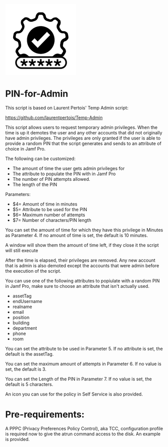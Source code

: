 ![alt text](https://github.com/Sdelsaz/PIN-for-Admin/blob/main/icon.png?raw=true)

# PIN-for-Admin

This script is based on Laurent Pertois' Temp Admin script:

https://github.com/laurentpertois/Temp-Admin

This script allows users to request temporary admin privileges. When the time is up it demotes the user and any other accounts that did not originally have admin privileges. The privileges are only granted if the user is able to provide a random PIN that the script generates and sends to an attribute of choice in Jamf Pro.

The following can be customized:
  
- The amount of time the user gets admin privileges for
- The attribute to populate the PIN with in Jamf Pro
- The number of PIN attempts allowed.
- The length of the PIN


 Parameters:

- $4= Amount of time in minutes
- $5= Attribute to be used for the PIN
- $6= Maximum number of attempts
- $7= Number of characters/PIN length

 You can set the amount of time for which they have this privilege in Minutes as Parameter 4.  If no amount of time is set, the default is 10 minutes.
 
 A window will show them the amount of time left, if they close it the script will still execute
 
 After the time is elapsed, their privileges are removed. Any new account that is admin is also
 demoted except the accounts that were admin before the execution of the script.

 You can use one of the following attributes to popiulate with a random PIN in Jamf Pro, make sure to choose an attribute that isn't actually used.

 - assetTag
 - endUsername 		
 - realname
 - email
 - position
 - building
 - department
 - phone
 - room

 You can set the attribute to be used in Parameter 5.  If no attribute is set, the default is the assetTag.

 You can set the maximum amount of attempts in Parameter 6.  If no value is set, the default is 3.

 You can set the Length of the PIN in Parameter 7.  If no value is set, the default is 5 characters.
 
 An icon you can use for the policy in Self Service is also provided.

 # Pre-requirements:

 A PPPC (Privacy Preferences Policy Control), aka TCC, configuration profile is required now to give the atrun command access to the disk. 
 An example is  provided.

